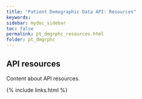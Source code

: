 ```yaml
---
title: "Patient Demographic Data API: Resources"
keywords: 
sidebar: mydoc_sidebar
toc: false
permalink: pt_dmgrphc_resources.html
folder: pt_dmgrphc
---
```


## API resources 

Content about API resources.

{% include links.html %}